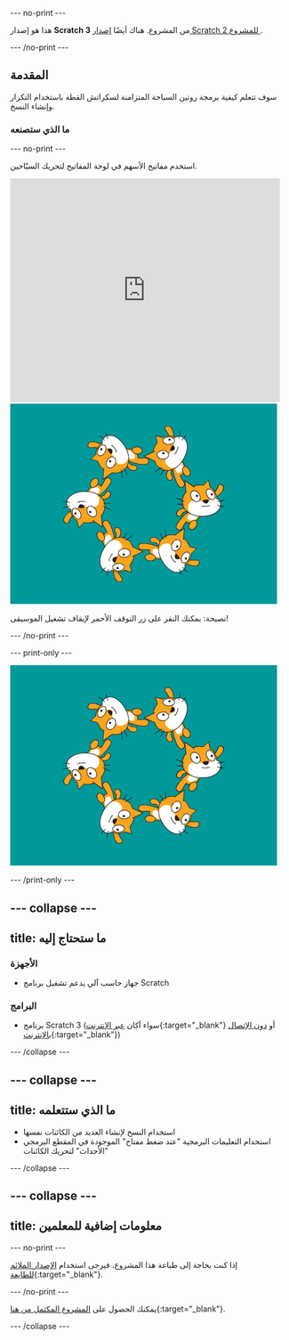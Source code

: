 --- no-print ---

هذا هو إصدار **Scratch 3** من المشروع. هناك أيضًا [ إصدار Scratch 2 للمشروع ](https://projects.raspberrypi.org/en/projects/synchronised-swimming-scratch2).

--- /no-print ---

## المقدمة

سوف تتعلم كيفية برمجة روتين السباحة المتزامنة لسكراتش القطة باستخدام التكرار وإنشاء النسخ.

### ما الذي ستصنعه

--- no-print ---

استخدم مفاتيح الأسهم في لوحة المفاتيح لتحريك السبّاحين.

<div class="scratch-preview">
  <iframe allowtransparency="true" width="485" height="402" src="https://scratch.mit.edu/projects/embed/113149575/?autostart=false" frameborder="0" scrolling="no">></iframe>
  <img src="images/swim-final.png">
</div>

نصيحة: يمكنك النقر على زر التوقف الأحمر لإيقاف تشغيل الموسيقى!

--- /no-print ---

--- print-only ---

![المشروع كامل](images/swim-final.png)

--- /print-only ---

--- collapse ---
---
title: ما ستحتاج إليه
---

### الأجهزة

+ جهاز حاسب آلي يدعم تشغيل برنامج Scratch

### البرامج

+ برنامج Scratch 3 (سواء أكان [عبر الإنترنت](http://rpf.io/scratchon){:target="_blank"} أو [دون الإتصال بالإنترنت](http://rpf.io/scratchoff){:target="_blank"})

--- /collapse ---

--- collapse ---
---
title: ما الذي ستتعلمه
---

- استخدام النسخ لإنشاء العديد من الكائنات نفسها
- استخدام التعليمات البرمجية "عند ضغط مفتاح" الموجودة في المقطع البرمجي "الأحداث" لتحريك الكائنات

--- /collapse ---

--- collapse ---
---
title: معلومات إضافية للمعلمين
---

--- no-print ---

إذا كنت بحاجة إلى طباعة هذا المشروع، فيرجى استخدام [الإصدار الملائم للطابعة](https://projects.raspberrypi.org/ar-SA/projects/synchronised-swimming/print){:target="_blank"}.

--- /no-print ---

يمكنك الحصول على [المشروع المكتمل من هنا](http://rpf.io/p/ar-SA/synchronised-swimming-get){:target="_blank"}.

--- /collapse ---
